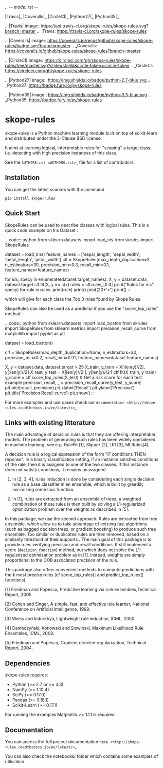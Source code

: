 .. -*- mode: rst -*-

|Travis|_  |Coveralls|_ |CircleCI|_ |Python27|_ |Python35|_

.. |Travis| image:: https://api.travis-ci.org/skope-rules/skope-rules.svg?branch=master
.. _Travis: https://travis-ci.org/skope-rules/skope-rules

.. |Coveralls| image:: https://coveralls.io/repos/github/skope-rules/skope-rules/badge.svg?branch=master
.. _Coveralls: https://coveralls.io/github/skope-rules/skope-rules?branch=master

.. |CircleCI| image:: https://circleci.com/gh/skope-rules/skope-rules/tree/master.svg?style=shield&circle-token=:circle-token
.. _CircleCI: https://circleci.com/gh/skope-rules/skope-rules

.. |Python27| image:: https://img.shields.io/badge/python-2.7-blue.svg
.. _Python27: https://badge.fury.io/py/skope-rules

.. |Python35| image:: https://img.shields.io/badge/python-3.5-blue.svg
.. _Python35: https://badge.fury.io/py/skope-rules


skope-rules
===========

skope-rules is a Python machine learning module built on top of
scikit-learn and distributed under the 3-Clause BSD license.

It aims at learning logical, interpretable rules for "scoping" a target
class, i.e. detecting with high precision instances of this class.

See the `AUTHORS.rst <AUTHORS.rst>`_ file for a list of contributors.

Installation
------------

You can get the latest sources with the command:

    pip install skope-rules

   
Quick Start
------------

SkopeRules can be used to describe classes with logical rules.
This is a quick code example on Iris Dataset : 

.. code:: python
from sklearn.datasets import load_iris
from skrules import SkopeRules

dataset = load_iris()
feature_names = ['sepal_length', 'sepal_width', 'petal_length', 'petal_width']
clf = SkopeRules(max_depth_duplication=2,
                 n_estimators=30,
                 precision_min=0.3,
                 recall_min=0.1,
                 feature_names=feature_names)

for idx, specy in enumerate(dataset.target_names):
    X, y = dataset.data, dataset.target
    clf.fit(X, y == idx)
    rules = clf.rules_[0:3]
    print("Rules for iris", specy)
    for rule in rules:
        print(rule)
    print()
    print(20*'=')
    print()
::

which will give for each class the Top 3 rules found by Skope Rules.

SkopeRules can also be used as a predictor if you use the "score_top_rules" method :

.. code:: python
from sklearn.datasets import load_boston
from skrules import SkopeRules
from sklearn.metrics import precision_recall_curve
from matplotlib import pyplot as plt

dataset = load_boston()

clf = SkopeRules(max_depth_duplication=None,
                 n_estimators=30,
                 precision_min=0.2,
                 recall_min=0.01,
                 feature_names=dataset.feature_names)

X, y = dataset.data, dataset.target > 25
X_train, y_train = X[:len(y)//2], y[:len(y)//2]
X_test, y_test = X[len(y)//2:], y[len(y)//2:]
clf.fit(X_train, y_train)
y_score = clf.score_top_rules(X_test) # Get a risk score for each test example
precision, recall, _ = precision_recall_curve(y_test, y_score)
plt.plot(recall, precision)
plt.xlabel('Recall')
plt.ylabel('Precision')
plt.title('Precision Recall curve')
plt.show()
::


For more examples and use cases check our `documentation <http://skope-rules.readthedocs.io/en/latest/>`_

Links with existing litterature
-------------------------------

The main advantage of decision rules is that they are offering interpretable models. The problem of generating such rules has been widely considered in machine learning, see e.g. RuleFit [1], Slipper [2], LRI [3], MLRules[4].

A decision rule is a logical expression of the form "IF conditions THEN reponse". In a binary classification setting, if an instance satisfies conditions of the rule, then it is assigned to one of the two classes. If this instance does not satisfy conditions, it remains unassigned.

1) In [2, 3, 4], rules induction is done by considering each single decision rule as a base classifier in an ensemble, which is built by greedily minimizing some loss function.

2) In [1], rules are extracted from an ensemble of trees; a weighted combination of these rules is then built by solving a L1-regularized optimization problem over the weights as described in [5].

In this package, we use the second approach. Rules are extracted from tree ensemble, which allow us to take advantage of existing fast algorithms (such as bagged decision trees, or gradient boosting) to produce such tree ensemble. Too similar or duplicated rules are then removed, based on a similarity threshold of their supports..
The main goal of this package is to provide rules verifying precision and recall conditions. It still implement a score (`decision_function`) method, but which does not solve the L1-regularized optimization problem as in [1]. Instead, weights are simply proportional to the OOB associated precision of the rule.

This package also offers convenient methods to compute predictions with the k most precise rules (cf score_top_rules() and predict_top_rules() functions).


[1] Friedman and Popescu, Predictive learning via rule ensembles,Technical Report, 2005.

[2] Cohen and Singer, A simple, fast, and effective rule learner, National Conference on Artificial Intelligence, 1999.

[3] Weiss and Indurkhya, Lightweight rule induction, ICML, 2000.

[4] Dembczyński, Kotłowski and Słowiński, Maximum Likelihood Rule Ensembles, ICML, 2008.

[5] Friedman and Popescu, Gradient directed regularization, Technical Report, 2004.

Dependencies
------------

skope-rules requires:

- Python (>= 2.7 or >= 3.3)
- NumPy (>= 1.10.4)
- SciPy (>= 0.17.0)
- Pandas (>= 0.18.1)
- Scikit-Learn (>= 0.17.1)

For running the examples Matplotlib >= 1.1.1 is required.

    
Documentation
--------------

You can access the full project documentation `here <http://skope-rules.readthedocs.io/en/latest/>`_

You can also check the notebooks/ folder which contains some examples of utilisation.